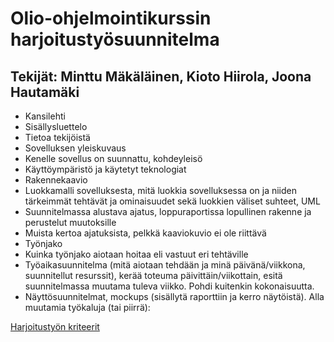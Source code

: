# Olio-ohjelmointikurssin harjoitustyösuunnitelma

## Tekijät: Minttu Mäkäläinen, Kioto Hiirola, Joona Hautamäki

- Kansilehti
- Sisällysluettelo
- Tietoa tekijöistä
- Sovelluksen yleiskuvaus
- Kenelle sovellus on suunnattu, kohdeyleisö
- Käyttöympäristö ja käytetyt teknologiat
- Rakennekaavio
 - Luokkamalli sovelluksesta, mitä luokkia sovelluksessa on ja niiden tärkeimmät tehtävät ja ominaisuudet sekä luokkien väliset suhteet, UML
 - Suunnitelmassa alustava ajatus, loppuraportissa lopullinen rakenne ja perustelut muutoksille
 - Muista kertoa ajatuksista, pelkkä kaaviokuvio ei ole riittävä
- Työnjako
 - Kuinka työnjako aiotaan hoitaa eli vastuut eri tehtäville
 - Työaikasuunnitelma (mitä aiotaan tehdään ja minä päivänä/viikkona, suunnitellut resurssit), kerää toteuma päivittäin/viikottain, esitä suunnitelmassa muutama tuleva viikko. Pohdi kuitenkin kokonaisuutta.
- Näyttösuunnitelmat, mockups (sisällytä raporttiin ja kerro näytöistä). Alla muutamia työkaluja (tai piirrä):

[Harjoitustyön kriteerit](http://student.labranet.jamk.fi/~salesa/olio/index.php?page=harjoitustyo)
